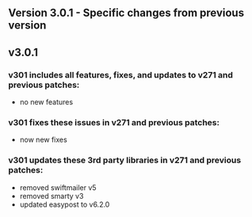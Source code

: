 Version 3.0.1 - Specific changes from previous version
------------------------------------------------------

## v3.0.1

### v301 includes all features, fixes, and updates to v271 and previous patches:
- no new features

### v301 fixes these issues in v271 and previous patches:
- now new fixes

### v301 updates these 3rd party libraries in v271 and previous patches:
- removed swiftmailer v5
- removed smarty v3
- updated easypost to v6.2.0